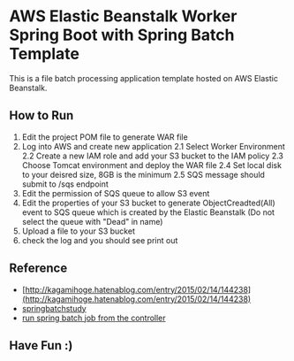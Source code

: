 # AWS Elastic Beanstalk Worker Spring Boot with Spring Batch Template
This is a file batch processing application template hosted on AWS Elastic Beanstalk.


## How to Run
1. Edit the project POM file to generate WAR file
2. Log into AWS and create new application
  2.1 Select Worker Environment
  2.2 Create a new IAM role and add your S3 bucket to the IAM policy
  2.3 Choose Tomcat environment and deploy the WAR file
  2.4 Set local disk to your deisred size, 8GB is the minimum
  2.5 SQS message should submit to /sqs endpoint
3. Edit the permission of SQS queue to allow S3 event
4. Edit the properties of your S3 bucket to generate ObjectCreadted(All) event to SQS queue which is created by the Elastic Beanstalk (Do not select the queue with "Dead" in name)
5. Upload a file to your S3 bucket
6. check the log and you should see print out

## Reference
* [http://kagamihoge.hatenablog.com/entry/2015/02/14/144238](http://kagamihoge.hatenablog.com/entry/2015/02/14/144238)
* [springbatchstudy](https://github.com/kagamihoge/springbatchstudy)
* [run spring batch job from the controller](http://stackoverflow.com/questions/28566341/run-spring-batch-job-from-the-controller)


## Have Fun :)